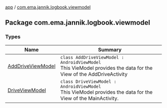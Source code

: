 [app](../index.md) / [com.ema.jannik.logbook.viewmodel](./index.md)

## Package com.ema.jannik.logbook.viewmodel

### Types

| Name | Summary |
|---|---|
| [AddDriveViewModel](-add-drive-view-model/index.md) | `class AddDriveViewModel : AndroidViewModel`<br>This VieModel provides the data for the View of the AddDriveActivity |
| [DriveViewModel](-drive-view-model/index.md) | `class DriveViewModel : AndroidViewModel`<br>This VieModel provides the data for the View of the MainActivity. |
